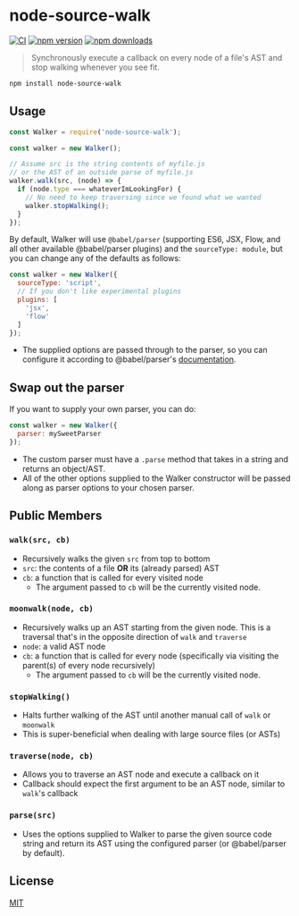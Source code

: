 # node-source-walk

[![CI](https://img.shields.io/github/actions/workflow/status/dependents/node-source-walk/ci.yml?branch=main&label=CI&logo=github)](https://github.com/dependents/node-source-walk/actions/workflows/ci.yml?query=branch%3Amain) [![npm version](https://img.shields.io/npm/v/node-source-walk?logo=npm&logoColor=fff)](https://www.npmjs.com/package/node-source-walk) [![npm downloads](https://img.shields.io/npm/dm/node-source-walk)](https://www.npmjs.com/package/node-source-walk)

> Synchronously execute a callback on every node of a file's AST and stop walking whenever you see fit.

```sh
npm install node-source-walk
```

## Usage

```js
const Walker = require('node-source-walk');

const walker = new Walker();

// Assume src is the string contents of myfile.js
// or the AST of an outside parse of myfile.js
walker.walk(src, (node) => {
  if (node.type === whateverImLookingFor) {
    // No need to keep traversing since we found what we wanted
    walker.stopWalking();
  }
});
```

By default, Walker will use `@babel/parser` (supporting ES6, JSX, Flow, and all other available @babel/parser plugins) and the `sourceType: module`, but you can change any of the defaults as follows:

```js
const walker = new Walker({
  sourceType: 'script',
  // If you don't like experimental plugins
  plugins: [
    'jsx',
    'flow'
  ]
});
```

* The supplied options are passed through to the parser, so you can configure it according to @babel/parser's [documentation](https://babeljs.io/docs/en/babel-parser.html).

## Swap out the parser

If you want to supply your own parser, you can do:

```js
const walker = new Walker({
  parser: mySweetParser
});
```

* The custom parser must have a `.parse` method that takes in a string and returns an object/AST.
* All of the other options supplied to the Walker constructor will be passed along as parser options to your chosen parser.

## Public Members

### `walk(src, cb)`

* Recursively walks the given `src` from top to bottom
* `src`: the contents of a file **OR** its (already parsed) AST
* `cb`: a function that is called for every visited node
  * The argument passed to `cb` will be the currently visited node.

### `moonwalk(node, cb)`

* Recursively walks up an AST starting from the given node. This is a traversal that's in the opposite direction of `walk` and `traverse`
* `node`: a valid AST node
* `cb`: a function that is called for every node (specifically via visiting the parent(s) of every node recursively)
  * The argument passed to `cb` will be the currently visited node.

### `stopWalking()`

* Halts further walking of the AST until another manual call of `walk` or `moonwalk`
* This is super-beneficial when dealing with large source files (or ASTs)

### `traverse(node, cb)`

* Allows you to traverse an AST node and execute a callback on it
* Callback should expect the first argument to be an AST node, similar to `walk`'s callback

### `parse(src)`

* Uses the options supplied to Walker to parse the given source code string and return its AST using the configured parser (or @babel/parser by default).

## License

[MIT](LICENSE)
